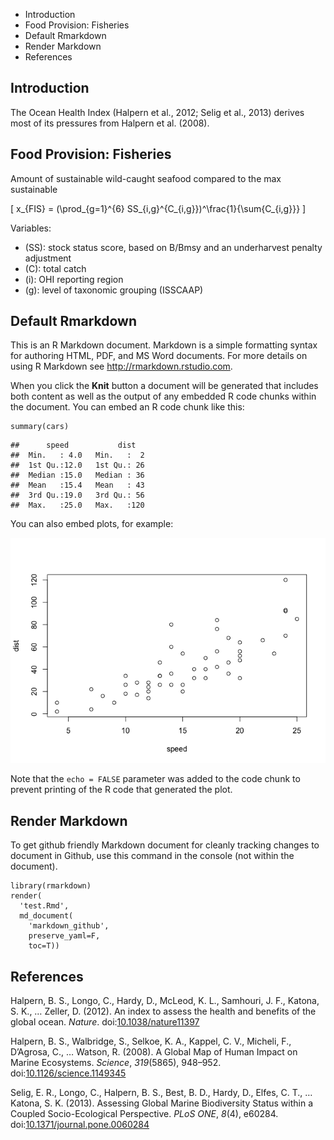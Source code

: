 -   Introduction
-   Food Provision: Fisheries
-   Default Rmarkdown
-   Render Markdown
-   References

Introduction
------------

The Ocean Health Index (Halpern et al., 2012; Selig et al., 2013) derives most of its pressures from Halpern et al. (2008).

Food Provision: Fisheries
-------------------------

Amount of sustainable wild-caught seafood compared to the max sustainable

\[
x_{FIS} =  (\prod_{g=1}^{6} SS_{i,g}^{C_{i,g}})^\frac{1}{\sum{C_{i,g}}}
\]

Variables:

-   \(SS\): stock status score, based on B/Bmsy and an underharvest penalty adjustment
-   \(C\): total catch
-   \(i\): OHI reporting region
-   \(g\): level of taxonomic grouping (ISSCAAP)</small>

Default Rmarkdown
-----------------

This is an R Markdown document. Markdown is a simple formatting syntax for authoring HTML, PDF, and MS Word documents. For more details on using R Markdown see <http://rmarkdown.rstudio.com>.

When you click the **Knit** button a document will be generated that includes both content as well as the output of any embedded R code chunks within the document. You can embed an R code chunk like this:

``` {.r}
summary(cars)
```

    ##      speed           dist    
    ##  Min.   : 4.0   Min.   :  2  
    ##  1st Qu.:12.0   1st Qu.: 26  
    ##  Median :15.0   Median : 36  
    ##  Mean   :15.4   Mean   : 43  
    ##  3rd Qu.:19.0   3rd Qu.: 56  
    ##  Max.   :25.0   Max.   :120

You can also embed plots, for example:

![Scatterplot of cars.](./test_files/figure-markdown_github/unnamed-chunk-2.png)

Note that the `echo = FALSE` parameter was added to the code chunk to prevent printing of the R code that generated the plot.

Render Markdown
---------------

To get github friendly Markdown document for cleanly tracking changes to document in Github, use this command in the console (not within the document).

``` {.r}
library(rmarkdown)
render(
  'test.Rmd', 
  md_document(
    'markdown_github', 
    preserve_yaml=F, 
    toc=T))
```

References
----------

<!-- placeholder for References in toc -->


Halpern, B. S., Longo, C., Hardy, D., McLeod, K. L., Samhouri, J. F., Katona, S. K., … Zeller, D. (2012). An index to assess the health and benefits of the global ocean. *Nature*. doi:[10.1038/nature11397](http://dx.doi.org/10.1038/nature11397)

Halpern, B. S., Walbridge, S., Selkoe, K. A., Kappel, C. V., Micheli, F., D’Agrosa, C., … Watson, R. (2008). A Global Map of Human Impact on Marine Ecosystems. *Science*, *319*(5865), 948–952. doi:[10.1126/science.1149345](http://dx.doi.org/10.1126/science.1149345)

Selig, E. R., Longo, C., Halpern, B. S., Best, B. D., Hardy, D., Elfes, C. T., … Katona, S. K. (2013). Assessing Global Marine Biodiversity Status within a Coupled Socio-Ecological Perspective. *PLoS ONE*, *8*(4), e60284. doi:[10.1371/journal.pone.0060284](http://dx.doi.org/10.1371/journal.pone.0060284)

